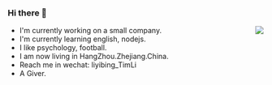 ### Hi there 👋

<img align="right" src="https://github-readme-stats.vercel.app/api?username=jimmylv&show_icons=true&icon_color=0366d6&text_color=24292e&bg_color=ffffff&hide_title=true" />

- I'm currently working on a small company.
- I'm currently learning english, nodejs.
- I like psychology, football.
- I am now living in HangZhou.Zhejiang.China.
- Reach me in wechat: liyibing_TimLi
- A Giver.
